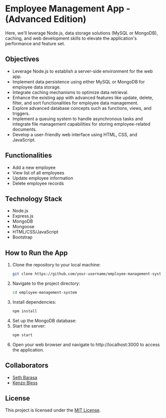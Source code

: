 # Employee Management App - (Advanced Edition)

 Here, we'll leverage Node.js, data storage solutions (MySQL or MongoDB), caching, and web development skills to elevate the application's performance and feature set.

## Objectives

- Leverage Node.js to establish a server-side environment for the web app.
- Implement data persistence using either MySQL or MongoDB for employee data storage.
- Integrate caching mechanisms to optimize data retrieval.
- Enhance the existing app with advanced features like update, delete, filter, and sort functionalities for employee data management.
- Explore advanced database concepts such as functions, views, and triggers.
- Implement a queuing system to handle asynchronous tasks and integrate file management capabilities for storing employee-related documents.
- Develop a user-friendly web interface using HTML, CSS, and JavaScript.

## Functionalities
- Add a new employee
- View list of all employees
- Update employee information
- Delete employee records

## Technology Stack
- Node.js
- Express.js
- MongoDB
- Mongoose
- HTML/CSS/JavaScript
- Bootstrap

## How to Run the App
1. Clone the repository to your local machine:
   ```bash
   git clone https://github.com/your-username/employee-management-system.git
2. Navigate to the project directory:
   ```bash
   cd employee-management-system

3. Install dependencies:
   ```bash
   npm install

4. Set up the MongoDB database:
5. Start the server:
   ```bash
   npm start

6. Open your web browser and navigate to http://localhost:3000 to access the application.

## Collaborators

- [Seth Barasa](https://github.com/barasa001)
- [Kenzo Bless](https://github.com/Knirag)
  

## License

This project is licensed under the [MIT License](#).
